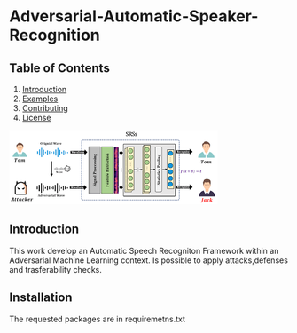 # Adversarial-Automatic-Speaker-Recognition

## Table of Contents
1. [Introduction](#introduction)
2. [Examples](#examples)
3. [Contributing](#contributing)
4. [License](#license)

![Framework Architecture](Adv_ASR_framework.png)

## Introduction

This work develop an Automatic Speech Recogniton Framework within an Adversarial Machine Learning context.
Is possible to apply attacks,defenses and trasferability checks.

## Installation
The requested packages are in requiremetns.txt





